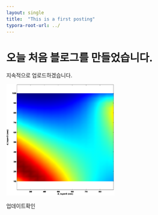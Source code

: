 ```yaml
---
layout: single
title:  "This is a first posting"
typora-root-url: ../
---
```


# 오늘 처음 블로그를 만들었습니다.

지속적으로 업로드하겠습니다.

<img src="/images/2022-05-23-first/Untitled34-1691491405481-4.png" alt="Untitled34" style="zoom:33%;" />

업데이트확인
